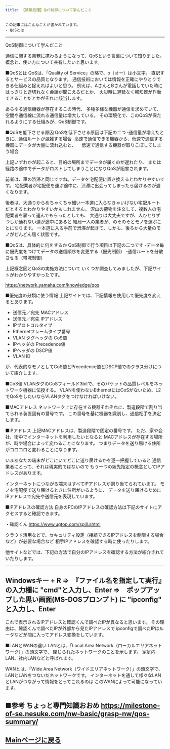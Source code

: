 ```yaml
---
title: 【情報処理】QoS制御について学んだこと
---
```

<script async src="https://pagead2.googlesyndication.com/pagead/js/adsbygoogle.js?client=ca-pub-2844921131740253"
     crossorigin="anonymous"></script>
<!-- Global site tag (gtag.js) - Google Analytics -->
<script async src="https://www.googletagmanager.com/gtag/js?id=G-H1234VX5NE"></script>
<script>
  window.dataLayer = window.dataLayer || [];
  function gtag(){dataLayer.push(arguments);}
  gtag('js', new Date());

  gtag('config', 'G-H1234VX5NE');
</script>



```
この記事にはこんなことが書かれています。
- QoSとは
```

----
QoS制御について学んだこと

通信に関する業務に携わるようになって、QoSという言葉について知りました。
概念と、使い方について共有したいと思います。

■QoSとは
QoSは、「Quality of Service」の略で、o（オー）は小文字。
直訳するとサービスの品質となります。
通信技術においては情報を正確にやりとりできる仕組みと捉えればよいと思う。
例えば、AさんとBさんが電話していた時にはっきりと途切れなく会話が聞こえるだとか、
火災時に遅延なく報知器が作動できることだとかがそれに該当します。

あらゆる通信機器が存在するこの時代、
多種多様な機器が通信を求めていて、空間や通信線に流れる通信量は増大している。
その環境化で、このQoSが保たれるようにする仕組みが、QoS制御です。

■QoSを低下させる原因
QoSを低下させる原因は下記の二つ
‐通信量が増えたときに、通信ルートが混雑する場合
‐高速で通信できる機器から、低速で通信する機器にデータが大量に流れ込むと、
　低速で通信する機器が取りこぼしてしまう場合

上記いずれかが起こると、目的の場所までデータが届くのが遅れたり、
または経路の途中でデータがロストしてしまうことになりQoSが阻害されます。

前者は、車の渋滞と同じですね。データを宅配便に置き換えるとわかりやすいです。
宅配業者が宅配便を運ぶ途中に、渋滞に出会ってしまったら届けるのが遅くなります。

後者は、大通りからめちゃくちゃ細い一本道に入らなきゃいけない宅配ルート
だとするとわかりやすいかもしれません。
沢山の荷物を注文して、複数人の宅配業者を雇って運んでもらったとしても、
大通りは大丈夫ですが、人ひとりずつしか通れない道が途中にあると
結局一人の業者が、のそのそとモノを運ぶことになります。
一本道に入る手前で渋滞が起きて、しかも、後ろから大量のモノがどんどん届く状態です。


■QoSは、具体的に何をするか
QoS制御で行う項目は下記の二つです
‐データ毎に優先度をつけてデータの送信順序を変更する（優先制御）
‐通信ルートを分散させる（帯域制御）

上記概念図とQoSの実施方法について
いくつか調査してみましたが、下記サイトがわかりやすかったです。

https://network.yamaha.com/knowledge/qos


■優先度の分類に使う情報
上記サイトでは、下記情報を使用して優先度を変えるとあります。

- 送信元／宛先 MACアドレス
- 送信元／宛先 IPアドレス
- IPプロトコルタイプ
- Ethernetフレームタイプ番号
- VLAN タグヘッダの CoS値
- IPヘッダの Precedence値
- IPヘッダの DSCP値
- VLAN ID

が、代表的なモノとしてCoS値とPrecedence値とDSCP値でのクラス分けについて紹介します。

■CoS値
VLANタグのCoSフィールド3bitで、そのパケットの品質レベルをネットワーク機器に伝授する。
VLANを使わないEthernetにはCoSがないため、L2でQoSをしたいならVLANタグをつけなければいけない。

■MACアドレス
ネットワーク上に存在する機器それぞれに、製造段階で割り当てられる装置固有の番号です。
この番号を基に機器を識別し、通信相手を決定します。

■IPアドレス
上記MACアドレスは、製造段階で固定の番号です。
ただ、家や会社、街中でインターネットを利用したいとなると
MACアドレスが存在する場所が、時や場合によって変わることになります。
つまりデータを送り届ける住所がコロコロと変わることになります。

いまあなたの端末がどこにいてどこに送り届けるかを逐一把握していると
通信業者にとって、それは現実的ではないので
もう一つの宛先指定の概念としてIPアドレスがあります。

インターネットにつながる端末はすべてIPアドレスが割り当てられています。
モノを宅配便で送り届けるときに住所がいるように、
データを送り届けるためにIPアドレスで宛先や送信元を表現しています。

■IPアドレスの確認方法
自身のPCのIPアドレスの確認方法は下記のサイトにアクセスすると確認できます。

・確認くん
https://www.ugtop.com/spill.shtml

クラウド活用などで、セキュリティ設定（接続できるIPアドレスを制限する場合など）が必要な場合など
相手IPアドレスを確認する時に使ったりします。

他サイトなどでは、下記の方法で自分のIPアドレスを確認する方法が紹介されていたりします。

---
Windowsキー + R
⇒　『ファイル名を指定して実行』の入力欄に "cmd"と入力し、Enter
⇒　ポップアップした黒い画面(MS-DOSプロンプト) に "ipconfig" と入力し、Enter
---

これで表示されるIPアドレスと確認くんで調べたIPが異なると思います。
その理由は、確認くんで調べたIPが外部から見たIPアドレスで
ipconfigで調べたIPはルータなどが間に入ってアドレス変換をしています。


■LANとWANの違い
LANとは、「Local Area Network（ローカルエリアネットワーク）」の頭文字で、
閉じられたネットワークのことを示します。
家庭内LAN、社内LANなどと呼ばれます。

WANとは、「Wide Area Network（ワイドエリアネットワーク）」の頭文字で、
LANとLANをつないだネットワークです。
インターネットを通して様々なLANとLANがつながって情報をとってこれるのは
このWANによって可能になっています。


■参考
ちょっと専門知識おおめ
https://milestone-of-se.nesuke.com/nw-basic/grasp-nw/qos-summary/
----


## [Mainページに戻る](https://kissshot-skup.github.io/webpage)

